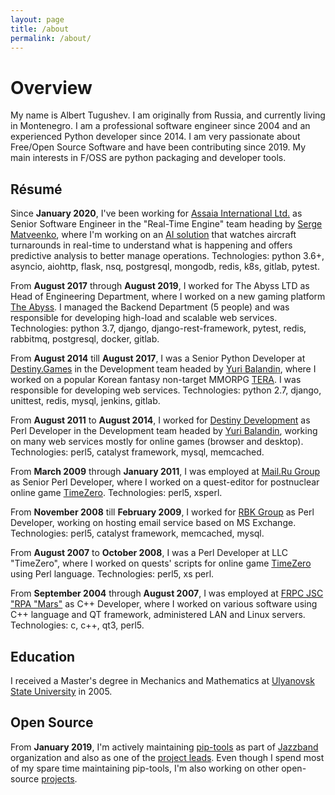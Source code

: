 ```yaml
---
layout: page
title: /about
permalink: /about/
---
```


# Overview

My name is Albert Tugushev. I am originally from Russia, and currently living in Montenegro. I am a professional software engineer since 2004 and an experienced Python developer since 2014. I am very passionate about Free/Open Source Software and have been contributing since 2019. My main interests in F/OSS are python packaging and developer tools.

## Résumé

Since **January 2020**, I've been working for [Assaia International Ltd.](https://assaia.com) as Senior Software Engineer in the "Real-Time Engine" team heading by [Serge Matveenko](https://github.com/lig), where I'm working on an [AI solution](https://demo.assaia.com) that watches aircraft turnarounds in real-time to understand what is happening and offers predictive analysis to better manage operations. Technologies: python 3.6+, asyncio, aiohttp, flask, nsq, postgresql, mongodb, redis, k8s, gitlab, pytest.

From **August 2017** through **August 2019**, I worked for The Abyss LTD as Head of Engineering Department, where I worked on a new gaming platform [The Abyss](https://theabyss.com). I managed the Backend Department (5 people) and was responsible for developing high-load and scalable web services. Technologies: python 3.7, django, django-rest-framework, pytest, redis, rabbitmq, postgresql, docker, gitlab.

From **August 2014** till **August 2017**, I was a Senior Python Developer at [Destiny.Games](https://destiny.games) in the Development team headed by [Yuri Balandin](https://github.com/geraxe), where I worked on a popular Korean fantasy non-target MMORPG [TERA](https://en.wikipedia.org/wiki/TERA_(video_game)). I was responsible for developing web services. Technologies: python 2.7, django, unittest, redis, mysql, jenkins, gitlab.

From **August 2011** to **August 2014**, I worked for [Destiny Development](https://destiny.games) as Perl Developer in the Development team headed by [Yuri Balandin](https://github.com/geraxe), working on many web services mostly for online games (browser and desktop). Technologies: perl5, catalyst framework, mysql, memcached.

From **March 2009** through **January 2011**, I was employed at [Mail.Ru Group](https://my.com) as Senior Perl Developer, where I worked on a quest-editor for postnuclear online game [TimeZero](https://timezero.ru). Technologies: perl5, xsperl.

From **November 2008** till **February 2009**, I worked for [RBK Group](http://rbcholding.com) as Perl Developer, working on hosting email service based on MS Exchange. Technologies: perl5, catalyst framework, memcached, mysql.

From **August 2007** to **October 2008**, I was a Perl Developer at LLC "TimeZero", where I worked on quests' scripts for online game [TimeZero](https://timezero.ru) using Perl language. Technologies: perl5, xs perl.

From **September 2004** through **August 2007**, I was employed at [FRPC JSC "RPA "Mars"](http://www.npomars.com/en/) as C++ Developer, where I worked on various software using C++ language and QT framework, administered LAN and Linux servers. Technologies: c, c++, qt3, perl5.

## Education

I received a Master's degree in Mechanics and Mathematics at [Ulyanovsk State University](http://english.ulsu.ru) in 2005.

## Open Source

From **January 2019**, I'm actively maintaining [pip-tools](https://github.com/jazzband/pip-tools) as part of [Jazzband](https://jazzband.co/) organization and also as one of the [project leads](https://jazzband.co/projects/pip-tools). Even though I spend most of my spare time maintaining pip-tools, I'm also working on other open-source [projects](/projects/).
